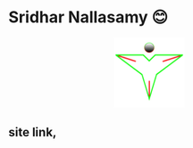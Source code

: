 # Sridhar Nallasamy 😊

<p align="center">
<img src="https://raw.githubusercontent.com/N-Sridhar/Portfolio/master/public/VGS.png" width="25%">
</p>

## site link,
